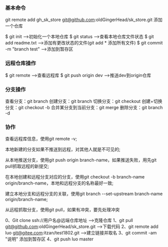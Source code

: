 ### 基本命令



git remote add gh_sk_store git@github.com:oldGingerHead/sk_store.git  添加一个仓库

$ git init                          -->初始化一个本地仓库
$ git status                        -->查看本地仓库文件状态
$ git add readme.txt                -->添加有更改状态的文件(git add *   添加所有文件)
$ git commit -m "branch test"       -->添加到暂存区

### 远程仓库操作
$ git remote                        -->查看远程库
$ git push origin dev               -->推送dev到origin仓库

### 分支操作

查看分支：git branch
创建分支：git branch <name>
切换分支：git checkout <name>
创建+切换分支：git checkout -b <name>
合并某分支到当前分支：git merge <name>
删除分支：git branch -d <name>


### 协作
查看远程库信息，使用git remote -v;

本地新建的分支如果不推送到远程，对其他人就是不可见的;

从本地推送分支，使用git push origin branch-name，如果推送失败，用先git pull抓取远程的新提交;

在本地创建和远程分支对应的分支，使用git checkout -b branch-name origin/branch-name，本地和远程分支的名称最好一致;

建立本地分支和远程分支的关联，使用git branch --set-upstream branch-name origin/branch-name;

从远程抓取分支，使用git pull，如果有冲突，要先处理冲突


0、Git clone ssh://用户名@远端仓库地址                                  -->克隆仓库
1、git pull git@github.com:oldGingerHead/sk_store.git               -->下载代码
2、git remote add luo git@gitee.com:itzan/test1802.git              -->建立链接并取名
3、git commit -am "说明"   添加到暂存区
4、git push  luo  master

